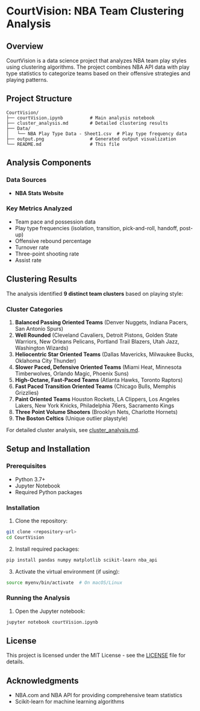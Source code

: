 # CourtVision: NBA Team Clustering Analysis

## Overview

CourtVision is a data science project that analyzes NBA team play styles using clustering algorithms. The project combines NBA API data with play type statistics to categorize teams based on their offensive strategies and playing patterns.

## Project Structure

```
CourtVision/
├── courtVision.ipynb          # Main analysis notebook
├── cluster_analysis.md        # Detailed clustering results
├── Data/
│   └── NBA Play Type Data - Sheet1.csv  # Play type frequency data
├── output.png                 # Generated output visualization
└── README.md                  # This file
```

## Analysis Components

### Data Sources
- **NBA Stats Website**


### Key Metrics Analyzed
- Team pace and possession data
- Play type frequencies (isolation, transition, pick-and-roll, handoff, post-up)
- Offensive rebound percentage
- Turnover rate
- Three-point shooting rate
- Assist rate

## Clustering Results

The analysis identified **9 distinct team clusters** based on playing style:

### Cluster Categories
1. **Balanced Passing Oriented Teams** (Denver Nuggets, Indiana Pacers, San Antonio Spurs)
2. **Well Rounded** (Cleveland Cavaliers, Detroit Pistons, Golden State Warriors, New Orleans Pelicans, Portland Trail Blazers, Utah Jazz, Washington Wizards)
3. **Heliocentric Star Oriented Teams** (Dallas Mavericks, Milwaukee Bucks, Oklahoma City Thunder)
4. **Slower Paced, Defensive Oriented Teams** (Miami Heat, Minnesota Timberwolves, Orlando Magic, Phoenix Suns)
5. **High-Octane, Fast-Paced Teams** (Atlanta Hawks, Toronto Raptors)
6. **Fast Paced Transition Oriented Teams** (Chicago Bulls, Memphis Grizzlies)
7. **Paint Oriented Teams** Houston Rockets, LA Clippers, Los Angeles Lakers, New York Knicks, Philadelphia 76ers, Sacramento Kings
8. **Three Point Volume Shooters** (Brooklyn Nets, Charlotte Hornets)
9. **The Boston Celtics** (Unique outlier playstyle)

For detailed cluster analysis, see [cluster_analysis.md](cluster_analysis.md).

## Setup and Installation

### Prerequisites
- Python 3.7+
- Jupyter Notebook
- Required Python packages

### Installation

1. Clone the repository:
```bash
git clone <repository-url>
cd CourtVision
```

2. Install required packages:
```bash
pip install pandas numpy matplotlib scikit-learn nba_api
```

3. Activate the virtual environment (if using):
```bash
source myenv/bin/activate  # On macOS/Linux
```

### Running the Analysis

1. Open the Jupyter notebook:
```bash
jupyter notebook courtVision.ipynb
```

## License

This project is licensed under the MIT License - see the [LICENSE](LICENSE) file for details.

## Acknowledgments

- NBA.com and NBA API for providing comprehensive team statistics
- Scikit-learn for machine learning algorithms
